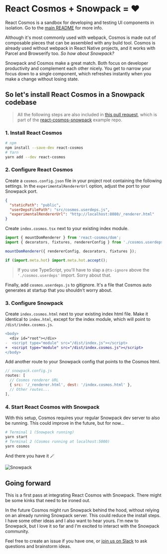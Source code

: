 # React Cosmos + Snowpack = ❤️

React Cosmos is a sandbox for developing and testing UI components in isolation. Go to the [main README](https://github.com/react-cosmos/react-cosmos/blob/main/README.md) for more info.

Although it's most commonly used with webpack, Cosmos is made out of composable pieces that can be assembled with any build tool. Cosmos is already used without webpack in React Native projects, and it works with Parcel and Browserify too. _So how about Snowpack?_

Snowpack and Cosmos make a great match. Both focus on developer productivity and complement each other nicely. You get to narrow your focus down to a single component, which refreshes instantly when you make a change without losing state.

## So let's install React Cosmos in a Snowpack codebase

> All the following steps are also included in [this pull request](https://github.com/react-cosmos/react-cosmos-snowpack/pull/1/files), which is part of the [react-cosmos-snowpack](https://github.com/react-cosmos/react-cosmos-snowpack) example repo.

### 1. Install React Cosmos

```bash
# npm
npm install --save-dev react-cosmos
# Yarn
yarn add --dev react-cosmos
```

### 2. Configure React Cosmos

Create a `cosmos.config.json` file in your project root containing the following settings. In the `experimentalRendererUrl` option, adjust the port to your Snowpack port.

```json
{
  "staticPath": "public",
  "userDepsFilePath": "src/cosmos.userdeps.js",
  "experimentalRendererUrl": "http://localhost:8080/_renderer.html"
}
```

Create `index.cosmos.tsx` next to your existing index module.

```jsx
import { mountDomRenderer } from 'react-cosmos/dom';
import { decorators, fixtures, rendererConfig } from './cosmos.userdeps.js';

mountDomRenderer({ rendererConfig, decorators, fixtures });

if (import.meta.hot) import.meta.hot.accept();
```

> If you use TypeScript, you'll have to slap a `@ts-ignore` above the `'./cosmos.userdeps'` import. Sorry about that.

Finally, add `cosmos.userdeps.js` to gitignore. It's a file that Cosmos auto generates at startup that you shouldn't worry about.

### 3. Configure Snowpack

Create `index.cosmos.html` next to your existing index html file. Make it identical to `index.html`, except for the index module, which will point to `/dist/index.cosmos.js`.

```diff
<body>
  <div id="root"></div>
-  <script type="module" src="/dist/index.js"></script>
+  <script type="module" src="/dist/index.cosmos.js"></script>
</body>
```

Add another route to your Snowpack config that points to the Cosmos html.

```js
// snowpack.config.js
routes: [
  // Cosmos renderer URL
  { src: '/_renderer.html', dest: '/index.cosmos.html' },
  // Other routes...
],
```

### 4. Start React Cosmos with Snowpack

With this setup, Cosmos requires your regular Snowpack dev server to also be running. This could improve in the future, but for now...

```bash
# Terminal 1 (Snowpack running)
yarn start
# Terminal 2 (Cosmos running at localhost:5000)
yarn cosmos
```

And there you have it 🪄

![Snowpack](snowpack.png)

## Going forward

This is a first pass at integrating React Cosmos with Snowpack. There might be some kinks that need to be ironed out.

In the future Cosmos might run Snowpack behind the hood, without relying on an already running Snowpack server. This could reduce the install steps. I have some other ideas and I also want to hear yours. I'm new to Snowpack, but I love it so far and I'm excited to interact with the Snowpack community.

Feel free to create an issue if you have one, or [join us on Slack](https://react-cosmos.slack.com/join/shared_invite/zt-g9rsalqq-clCoV7DWttVvzO5FAAmVAw#/) to ask questions and brainstorm ideas.
